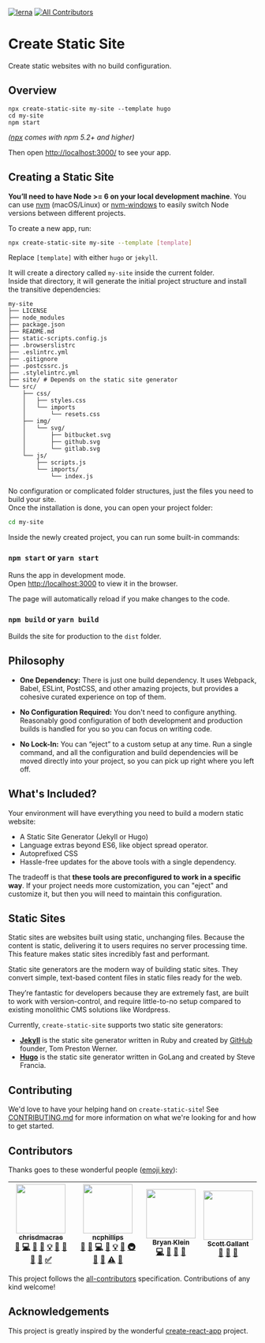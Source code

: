 [![lerna](https://img.shields.io/badge/maintained%20with-lerna-cc00ff.svg)](https://lernajs.io/)
[![All Contributors](https://img.shields.io/badge/all_contributors-4-orange.svg?style=flat-square)](#contributors)

# Create Static Site

Create static websites with no build configuration.

## Overview
```
npx create-static-site my-site --template hugo
cd my-site
npm start
```

*([npx](https://medium.com/@maybekatz/introducing-npx-an-npm-package-runner-55f7d4bd282b) comes with npm 5.2+ and higher)*

Then open [http://localhost:3000/](http://localhost:3000/) to see your app.<br>

## Creating a Static Site

**You’ll need to have Node >= 6 on your local development machine**. You can use [nvm](https://github.com/creationix/nvm#installation) (macOS/Linux) or [nvm-windows](https://github.com/coreybutler/nvm-windows#node-version-manager-nvm-for-windows) to easily switch Node versions between different projects.

To create a new app, run:

```sh
npx create-static-site my-site --template [template]
```

Replace `[template]` with either `hugo` or `jekyll`.

It will create a directory called `my-site` inside the current folder.<br>
Inside that directory, it will generate the initial project structure and install the transitive dependencies:

```
my-site
├── LICENSE
├── node_modules
├── package.json
├── README.md
├── static-scripts.config.js
├── .browserslistrc
├── .eslintrc.yml
├── .gitignore
├── .postcssrc.js
├── .stylelintrc.yml
├── site/ # Depends on the static site generator
└── src/
    ├── css/
    │   ├── styles.css
    │   └── imports
    │       └── resets.css
    ├── img/
    │   └── svg/
    │       ├── bitbucket.svg
    │       ├── github.svg
    │       └── gitlab.svg
    └── js/
        ├── scripts.js
        └── imports/
            └── index.js
```

No configuration or complicated folder structures, just the files you need to build your site.<br>
Once the installation is done, you can open your project folder:

```sh
cd my-site
```

Inside the newly created project, you can run some built-in commands:

### `npm start` or `yarn start`

Runs the app in development mode.<br>
Open [http://localhost:3000](http://localhost:3000) to view it in the browser.

The page will automatically reload if you make changes to the code.<br>

### `npm build` or `yarn build`

Builds the site for production to the `dist` folder.<br>

## Philosophy

* **One Dependency:** There is just one build dependency. It uses Webpack, Babel, ESLint, PostCSS, and other amazing projects, but provides a cohesive curated experience on top of them.

* **No Configuration Required:** You don't need to configure anything. Reasonably good configuration of both development and production builds is handled for you so you can focus on writing code.

* **No Lock-In:** You can “eject” to a custom setup at any time. Run a single command, and all the configuration and build dependencies will be moved directly into your project, so you can pick up right where you left off.

## What's Included?

Your environment will have everything you need to build a modern static website:
* A Static Site Generator (Jekyll or Hugo)
* Language extras beyond ES6, like object spread operator.
* Autoprefixed CSS
* Hassle-free updates for the above tools with a single dependency.

The tradeoff is that **these tools are preconfigured to work in a specific way**. If your project needs more customization, you can "eject" and customize it, but then you will need to maintain this configuration.

## Static Sites

Static sites are websites built using static, unchanging files. Because the content is static, delivering it to users requires no server processing time. This feature makes static sites incredibly fast and performant.

Static site generators are the modern way of building static sites. They convert simple, text-based content files in static files ready for the web.

They’re fantastic for developers because they are extremely fast, are built to work with version-control, and require little-to-no setup compared to existing monolithic CMS solutions like Wordpress.

Currently, `create-static-site` supports two static site generators:

- [**Jekyll**](https://jekyllrb.com) is the static site generator written in Ruby and created by [GitHub](https://github.com) founder, Tom Preston Werner.
- [**Hugo**](https://gohugo.io) is the static site generator written in GoLang and created by Steve Francia.

## Contributing

We'd love to have your helping hand on `create-static-site`! See [CONTRIBUTING.md](CONTRIBUTING.md) for more information on what we're looking for and how to get started.

## Contributors

Thanks goes to these wonderful people ([emoji key](https://github.com/kentcdodds/all-contributors#emoji-key)):

<!-- ALL-CONTRIBUTORS-LIST:START - Do not remove or modify this section -->
<!-- prettier-ignore -->
| [<img src="https://avatars2.githubusercontent.com/u/6855186?v=4" width="100px;"/><br /><sub><b>chrisdmacrae</b></sub>](https://github.com/chrisdmacrae)<br />[💬](#question-chrisdmacrae "Answering Questions") [💻](https://github.com/forestryio/create-static-site/commits?author=chrisdmacrae "Code") [🎨](#design-chrisdmacrae "Design") [📖](https://github.com/forestryio/create-static-site/commits?author=chrisdmacrae "Documentation") [💡](#example-chrisdmacrae "Examples") [🤔](#ideas-chrisdmacrae "Ideas, Planning, & Feedback") [👀](#review-chrisdmacrae "Reviewed Pull Requests") [📢](#talk-chrisdmacrae "Talks") [🔧](#tool-chrisdmacrae "Tools") [✅](#tutorial-chrisdmacrae "Tutorials") | [<img src="https://avatars2.githubusercontent.com/u/824015?v=4" width="100px;"/><br /><sub><b>ncphillips</b></sub>](https://github.com/ncphillips)<br />[💬](#question-ncphillips "Answering Questions") [🐛](https://github.com/forestryio/create-static-site/issues?q=author%3Ancphillips "Bug reports") [💻](https://github.com/forestryio/create-static-site/commits?author=ncphillips "Code") [📖](https://github.com/forestryio/create-static-site/commits?author=ncphillips "Documentation") [💡](#example-ncphillips "Examples") [🤔](#ideas-ncphillips "Ideas, Planning, & Feedback") [🚇](#infra-ncphillips "Infrastructure (Hosting, Build-Tools, etc)") [👀](#review-ncphillips "Reviewed Pull Requests") [📢](#talk-ncphillips "Talks") [⚠️](https://github.com/forestryio/create-static-site/commits?author=ncphillips "Tests") [🔧](#tool-ncphillips "Tools") | [<img src="https://avatars0.githubusercontent.com/u/6154767?v=4" width="100px;"/><br /><sub><b>Bryan Klein</b></sub>](http://bryanklein.com)<br />[💻](https://github.com/forestryio/create-static-site/commits?author=zivbk1 "Code") [🐛](https://github.com/forestryio/create-static-site/issues?q=author%3Azivbk1 "Bug reports") [📖](https://github.com/forestryio/create-static-site/commits?author=zivbk1 "Documentation") [🤔](#ideas-zivbk1 "Ideas, Planning, & Feedback") | [<img src="https://avatars0.githubusercontent.com/u/776019?v=4" width="100px;"/><br /><sub><b>Scott Gallant</b></sub>](http://forestry.io)<br />[🐛](https://github.com/forestryio/create-static-site/issues?q=author%3Ascottgallant "Bug reports") [📖](https://github.com/forestryio/create-static-site/commits?author=scottgallant "Documentation") [🤔](#ideas-scottgallant "Ideas, Planning, & Feedback") |
| :---: | :---: | :---: | :---: |
<!-- ALL-CONTRIBUTORS-LIST:END -->

This project follows the [all-contributors](https://github.com/kentcdodds/all-contributors) specification. Contributions of any kind welcome!

## Acknowledgements

This project is greatly inspired by the wonderful [create-react-app](https://github.com/facebookincubator/create-react-app/) project.